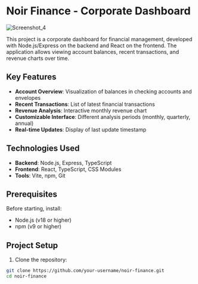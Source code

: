# Noir Finance - Corporate Dashboard

![Screenshot_4](https://github.com/user-attachments/assets/4b9060d4-87a2-445a-8861-3d0928f3ebd5)


This project is a corporate dashboard for financial management, developed with Node.js/Express on the backend and React on the frontend. The application allows viewing account balances, recent transactions, and revenue charts over time.

## Key Features

- **Account Overview**: Visualization of balances in checking accounts and envelopes
- **Recent Transactions**: List of latest financial transactions
- **Revenue Analysis**: Interactive monthly revenue chart
- **Customizable Interface**: Different analysis periods (monthly, quarterly, annual)
- **Real-time Updates**: Display of last update timestamp

## Technologies Used

- **Backend**: Node.js, Express, TypeScript
- **Frontend**: React, TypeScript, CSS Modules
- **Tools**: Vite, npm, Git

## Prerequisites

Before starting, install:
- Node.js (v18 or higher)
- npm (v9 or higher)

## Project Setup

1. Clone the repository:
```bash
git clone https://github.com/your-username/noir-finance.git
cd noir-finance
